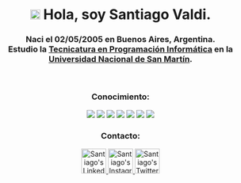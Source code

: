 <h1 align="center"><img src="https://media2.giphy.com/media/QssGEmpkyEOhBCb7e1/giphy.gif?cid=ecf05e47a0n3gi1bfqntqmob8g9aid1oyj2wr3ds3mg700bl&rid=giphy.gif" width ="20"> Hola, soy Santiago Valdi.</h1>

<h3 align="center">Naci el 02/05/2005 en Buenos Aires, Argentina.<br>Estudio la <a href="https://unsam.edu.ar/escuelas/ecyt/107/ciencia/programacion-informatica">Tecnicatura en Programación Informática</a> en la <a href="https://unsam.edu.ar/escuelas/ecyt/"><br>Universidad Nacional de San Martín</a>.</h3>

<br>

<h3 align="center">Conocimiento:</h3>


<div align="center">
    <img src= "https://img.shields.io/badge/HTML5%20-%23E34F26.svg?style=for-the-badge&logo=html5&logoColor=white"/>
    <img src= "https://img.shields.io/badge/CSS%20-%231572B6.svg?style=for-the-badge&logo=css3&logoColor=white"/>
    <img src= "https://img.shields.io/badge/C++%20-%2300599C.svg?style=for-the-badge&logo=c%2B%2B&logoColor=white"/>
    <img src= "https://img.shields.io/badge/Python%20-%2314354C.svg?style=for-the-badge&logo=python&logoColor=white"/>
    <img src= "https://img.shields.io/badge/Visual%20Studio%20Code-0078d7.svg?style=for-the-badge&logo=visual-studio-code&logoColor=white"/>
    <img src= "https://img.shields.io/badge/github-%23121011.svg?style=for-the-badge&logo=github&logoColor=white"/>
    <img src= "https://img.shields.io/badge/git-%23F05033.svg?style=for-the-badge&logo=git&logoColor=white"/>
</div>


<h3 align="center">Contacto:</h3>

<p align="center">
    <a href="https://www.linkedin.com/in/santiago-valdi-66926b24a/">
        <img alt="Santiago's LinkedIn" width="50px" src="https://img.icons8.com/nolan/96/linkedin.png" />
    </a>
    <a href="https://www.instagram.com/santitvaldi/">
        <img alt="Santiago's Instagram" width="50px" src="https://img.icons8.com/nolan/96/instagram-new.png" />
    </a>
    <a href="https://twitter.com/santitvaldi">
        <img alt="Santiago's Twitter" width="50px" src="https://img.icons8.com/nolan/96/twitter.png" />
    </a> 
</p>

